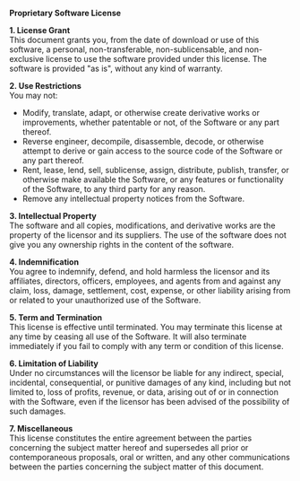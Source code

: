 **Proprietary Software License**

**1. License Grant**  
This document grants you, from the date of download or use of this software, a personal, non-transferable, non-sublicensable, and non-exclusive license to use the software provided under this license. The software is provided "as is", without any kind of warranty.

**2. Use Restrictions**  
You may not:
- Modify, translate, adapt, or otherwise create derivative works or improvements, whether patentable or not, of the Software or any part thereof.
- Reverse engineer, decompile, disassemble, decode, or otherwise attempt to derive or gain access to the source code of the Software or any part thereof.
- Rent, lease, lend, sell, sublicense, assign, distribute, publish, transfer, or otherwise make available the Software, or any features or functionality of the Software, to any third party for any reason.
- Remove any intellectual property notices from the Software.

**3. Intellectual Property**  
The software and all copies, modifications, and derivative works are the property of the licensor and its suppliers. The use of the software does not give you any ownership rights in the content of the software.

**4. Indemnification**  
You agree to indemnify, defend, and hold harmless the licensor and its affiliates, directors, officers, employees, and agents from and against any claim, loss, damage, settlement, cost, expense, or other liability arising from or related to your unauthorized use of the Software.

**5. Term and Termination**  
This license is effective until terminated. You may terminate this license at any time by ceasing all use of the Software. It will also terminate immediately if you fail to comply with any term or condition of this license.

**6. Limitation of Liability**  
Under no circumstances will the licensor be liable for any indirect, special, incidental, consequential, or punitive damages of any kind, including but not limited to, loss of profits, revenue, or data, arising out of or in connection with the Software, even if the licensor has been advised of the possibility of such damages.

**7. Miscellaneous**  
This license constitutes the entire agreement between the parties concerning the subject matter hereof and supersedes all prior or contemporaneous proposals, oral or written, and any other communications between the parties concerning the subject matter of this document.
